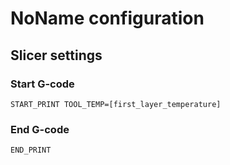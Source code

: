 # NoName configuration

## Slicer settings

### Start G-code
```
START_PRINT TOOL_TEMP=[first_layer_temperature]
```

### End G-code
```
END_PRINT
```
